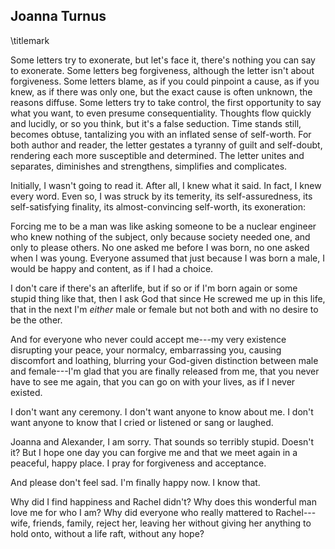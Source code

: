 ## Joanna Turnus
\titlemark

Some letters try to exonerate, but let's face it, there's nothing you
can say to exonerate. Some letters beg forgiveness, although the letter
isn't about forgiveness. Some letters blame, as if you could pinpoint a
cause, as if you knew, as if there was only one, but the exact cause is
often unknown, the reasons diffuse. Some letters try to take control,
the first opportunity to say what you want, to even presume
consequentiality. Thoughts flow quickly and lucidly, or so you think,
but it's a false seduction. Time stands still, becomes obtuse,
tantalizing you with an inflated sense of self-worth. For both author
and reader, the letter gestates a tyranny of guilt and self-doubt,
rendering each more susceptible and determined. The letter unites and
separates, diminishes and strengthens, simplifies and complicates.

Initially, I wasn't going to read it. After all, I knew what it said. In
fact, I knew every word. Even so, I was struck by its temerity, its
self-assuredness, its self-satisfying finality, its almost-convincing
self-worth, its exoneration:

Forcing me to be a man was like asking someone to be a nuclear
engineer who knew nothing of the subject, only because society needed
one, and only to please others. No one asked me before I was born, no
one asked when I was young. Everyone assumed that just because I was
born a male, I would be happy and content, as if I had a choice.

I don't care if there's an afterlife, but if so or if I'm born again
or some stupid thing like that, then I ask God that since He screwed
me up in this life, that in the next I'm *either* male or female
but not both and with no desire to be the other.

And for everyone who never could accept me---my very existence
disrupting your peace, your normalcy, embarrassing you, causing
discomfort and loathing, blurring your God-given distinction between
male and female---I'm glad that you are finally released from me, that
you never have to see me again, that you can go on with your lives, as
if I never existed.

I don't want any ceremony. I don't want anyone to know about me. I
don't want anyone to know that I cried or listened or sang or laughed.

Joanna and Alexander, I am sorry. That sounds so terribly stupid.
Doesn't it? But I hope one day you can forgive me and that we meet
again in a peaceful, happy place. I pray for forgiveness and
acceptance.

And please don't feel sad. I'm finally happy now. I know that.

Why did I find happiness and Rachel didn't? Why does this wonderful man
love me for who I am? Why did everyone who really mattered to
Rachel---wife, friends, family, reject her, leaving her without giving
her anything to hold onto, without a life raft, without any hope?